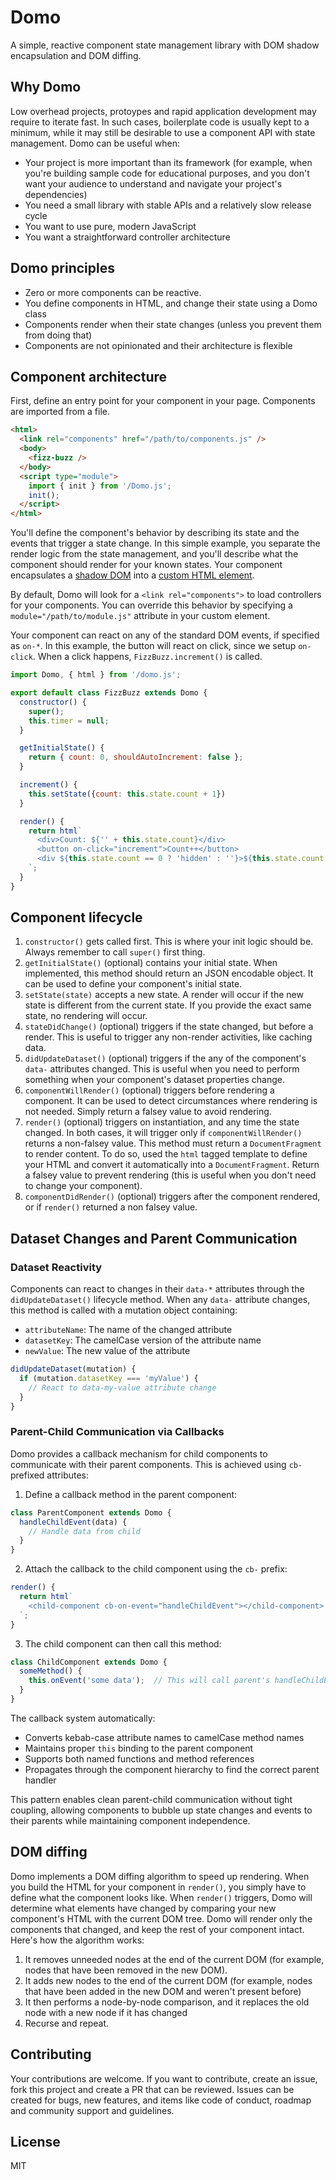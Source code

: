 # Domo

A simple, reactive component state management library with DOM shadow encapsulation and DOM diffing.

## Why Domo

Low overhead projects, protoypes and rapid application development may require to iterate fast. In such cases, boilerplate code is usually kept to a minimum, while it may still be desirable to use a component API with state management. Domo can be useful when:

- Your project is more important than its framework (for example, when you're building sample code for educational purposes, and you don't want your audience to understand and navigate your project's dependencies)
- You need a small library with stable APIs and a relatively slow release cycle
- You want to use pure, modern JavaScript
- You want a straightforward controller architecture

## Domo principles

- Zero or more components can be reactive.
- You define components in HTML, and change their state using a Domo class
- Components render when their state changes (unless you prevent them from doing that)
- Components are not opinionated and their architecture is flexible

## Component architecture

First, define an entry point for your component in your page. Components are imported from a file.

```html
<html>
  <link rel="components" href="/path/to/components.js" />
  <body>
    <fizz-buzz />
  </body>
  <script type="module">
    import { init } from '/Domo.js';
    init();
  </script>
</html>
```

You'll define the component's behavior by describing its state and the events that trigger a state change. In this simple example, you separate the render logic from the state management, and you'll describe what the component should render for your known states. Your component encapsulates a [shadow DOM](https://developer.mozilla.org/en-US/docs/Web/Web_Components/Using_shadow_DOM) into a [custom HTML element](https://developer.mozilla.org/en-US/docs/Web/Web_Components/Using_custom_elements).

By default, Domo will look for a `<link rel="components">` to load controllers for your components. You can override this behavior by specifying a `module="/path/to/module.js"` attribute in your custom element.

Your component can react on any of the standard DOM events, if specified as `on-*`. In this example, the button will react on click, since we setup `on-click`. When a click happens, `FizzBuzz.increment()` is called.

```js
import Domo, { html } from '/domo.js';

export default class FizzBuzz extends Domo {
  constructor() {
    super();
    this.timer = null;
  }

  getInitialState() {
    return { count: 0, shouldAutoIncrement: false };
  }

  increment() {
    this.setState({count: this.state.count + 1})
  }

  render() {
    return html`
      <div>Count: ${'' + this.state.count}</div>
      <button on-click="increment">Count++</button>
      <div ${this.state.count == 0 ? 'hidden' : ''}>${this.state.count % 3 === 0 ? 'Fizz' : ''}${this.state.count % 5 === 0 ? 'Buzz' : ''}</div>
    `;
  }
}
```

## Component lifecycle

1. `constructor()` gets called first. This is where your init logic should be. Always remember to call `super()` first thing.
1. `getInitialState()` (optional) contains your initial state. When implemented, this method should return an JSON encodable object. It can be used to define your component's initial state.
1. `setState(state)` accepts a new state. A render will occur if the new state is different from the current state. If you provide the exact same state, no rendering will occur.
1. `stateDidChange()` (optional) triggers if the state changed, but before a render. This is useful to trigger any non-render activities, like caching data.
1. `didUpdateDataset()` (optional) triggers if the any of the component's `data-` attributes changed. This is useful when you need to perform something when your component's dataset properties change.
1. `componentWillRender()` (optional) triggers before rendering a component. It can be used to detect circumstances where rendering is not needed. Simply return a falsey value to avoid rendering.
1. `render()` (optional) triggers on instantiation, and any time the state changed. In both cases, it will trigger only if `componentWillRender()` returns a non-falsey value. This method must return a `DocumentFragment` to render content. To do so, used the `html` tagged template to define your HTML and convert it automatically into a `DocumentFragment`. Return a falsey value to prevent rendering (this is useful when you don't need to change your component).
1. `componentDidRender()` (optional) triggers after the component rendered, or if `render()` returned a non falsey value.

## Dataset Changes and Parent Communication

### Dataset Reactivity

Components can react to changes in their `data-*` attributes through the `didUpdateDataset()` lifecycle method. When any `data-` attribute changes, this method is called with a mutation object containing:

- `attributeName`: The name of the changed attribute
- `datasetKey`: The camelCase version of the attribute name
- `newValue`: The new value of the attribute

```js
didUpdateDataset(mutation) {
  if (mutation.datasetKey === 'myValue') {
    // React to data-my-value attribute change
  }
}
```

### Parent-Child Communication via Callbacks

Domo provides a callback mechanism for child components to communicate with their parent components. This is achieved using `cb-` prefixed attributes:

1. Define a callback method in the parent component:
```js
class ParentComponent extends Domo {
  handleChildEvent(data) {
    // Handle data from child
  }
}
```

2. Attach the callback to the child component using the `cb-` prefix:
```js
render() {
  return html`
    <child-component cb-on-event="handleChildEvent"></child-component>
  `;
}
```

3. The child component can then call this method:
```js
class ChildComponent extends Domo {
  someMethod() {
    this.onEvent('some data');  // This will call parent's handleChildEvent
  }
}
```

The callback system automatically:
- Converts kebab-case attribute names to camelCase method names
- Maintains proper `this` binding to the parent component
- Supports both named functions and method references
- Propagates through the component hierarchy to find the correct parent handler

This pattern enables clean parent-child communication without tight coupling, allowing components to bubble up state changes and events to their parents while maintaining component independence.

## DOM diffing

Domo implements a DOM diffing algorithm to speed up rendering. When you build the HTML for your component in `render()`, you simply have to define what the component looks like. When `render()` triggers, Domo will determine what elements have changed by comparing your new component's HTML with the current DOM tree. Domo will render only the components that changed, and keep the rest of your component intact. Here's how the algorithm works:

1. It removes unneeded nodes at the end of the current DOM (for example, nodes that have been removed in the new DOM).
1. It adds new nodes to the end of the current DOM (for example, nodes that have been added in the new DOM and weren't present before)
1. It then performs a node-by-node comparison, and it replaces the old node with a new node if it has changed
1. Recurse and repeat.

## Contributing

Your contributions are welcome. If you want to contribute, create an issue, fork this project and create a PR that can be reviewed. Issues can be created for bugs, new features, and items like code of conduct, roadmap and community support and guidelines.

## License

MIT
